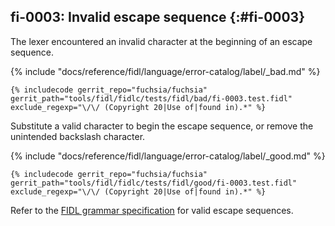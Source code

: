## fi-0003: Invalid escape sequence {:#fi-0003}

The lexer encountered an invalid character at the beginning of an
escape sequence.

{% include "docs/reference/fidl/language/error-catalog/label/_bad.md" %}

```fidl
{% includecode gerrit_repo="fuchsia/fuchsia" gerrit_path="tools/fidl/fidlc/tests/fidl/bad/fi-0003.test.fidl" exclude_regexp="\/\/ (Copyright 20|Use of|found in).*" %}
```

Substitute a valid character to begin the escape sequence, or remove the
unintended backslash character.

{% include "docs/reference/fidl/language/error-catalog/label/_good.md" %}

```fidl
{% includecode gerrit_repo="fuchsia/fuchsia" gerrit_path="tools/fidl/fidlc/tests/fidl/good/fi-0003.test.fidl" exclude_regexp="\/\/ (Copyright 20|Use of|found in).*" %}
```

Refer to the [FIDL grammar specification](/docs/reference/fidl/language/grammar.md#string-literal)
for valid escape sequences.
